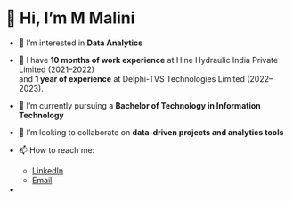 # 👋 Hi, I’m M Malini

- 👀 I’m interested in **Data Analytics**  
- 🔧 I have **10 months of work experience** at Hine Hydraulic India Private Limited (2021–2022)  
  and **1 year of experience** at Delphi-TVS Technologies Limited (2022–2023).  
- 🌱 I’m currently pursuing a **Bachelor of Technology in Information Technology**  
- 💞️ I’m looking to collaborate on **data-driven projects and analytics tools**  
- 📫 How to reach me:  

  - [LinkedIn](https://www.linkedin.com/in/malini-munusamy-09857b222/)  
  - [Email](malinimpc2021@gmail.com)  
-

<!---
Malini122002/Malini122002 is a ✨ special ✨ repository because its `README.md` (this file) appears on your GitHub profile.
You can click the Preview link to take a look at your changes.
--->
